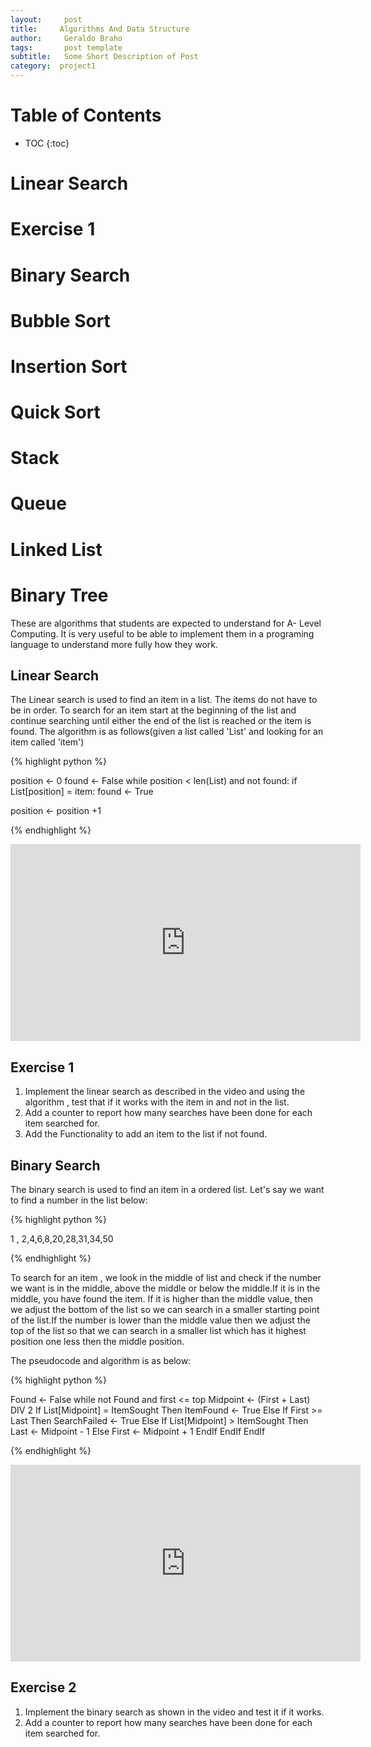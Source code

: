```yaml
---
layout:     post
title:     Algorithms And Data Structure
author:     Geraldo Braho
tags: 		post template
subtitle:  	Some Short Description of Post
category:  project1
---
```

<!-- Start Writing Below in Markdown -->

# Table of Contents

* TOC
{:toc}

# Linear Search
# Exercise 1
# Binary Search
# Bubble Sort
# Insertion Sort
# Quick Sort
# Stack
# Queue
# Linked List
# Binary Tree


These are algorithms that students are expected to understand  for A- Level Computing. It is very useful to be able to implement them in a programing language to understand more fully how they work.



## Linear Search

The Linear search is used to find an item in a list. The items do not have to be in order. To search for an item start at the beginning of the list and continue searching until either the end of the list is reached or the item is found.
The algorithm is as follows(given a list called 'List' and looking for an item called 'item')

{% highlight python %}

position <- 0
found <- False
while position < len(List) and not found:
  if List[position] = item:
    found <- True

  position <- position +1


{% endhighlight %}





<iframe width="560" height="315" src="https://www.youtube.com/embed/Gf1G1tLkOas" frameborder="0" allowfullscreen></iframe>




## Exercise 1

1. Implement the linear search as described in the video and using the algorithm , test that if it works with the item in and not in the list.
2. Add a counter to report how many searches have been done for each item searched for.
3. Add the Functionality to add an item to the list if not found.




## Binary Search

The binary search is used to find an item in a ordered list.
Let's say we want to find a number in the list below:

{% highlight python %}

1 , 2,4,6,8,20,28,31,34,50

{% endhighlight %}

To search for an item , we look in the middle of list and check if the number we want is in the middle, above the middle or below the middle.If it is in the middle, you have found the item. If it is higher than the middle value, then we adjust the bottom of the list so we can search in a smaller starting point of the list.If the number is lower than the middle value then we adjust the top of the list so that we can search in a smaller list which has it highest position one less then the middle position.


The pseudocode and algorithm is as below:

{% highlight python %}

Found <- False
while not Found and first <= top
    Midpoint <- (First + Last) DIV 2
    If List[Midpoint] = ItemSought Then
        ItemFound <- True
    Else
        If First >= Last Then
            SearchFailed <- True
        Else
            If List[Midpoint] > ItemSought Then
                Last <- Midpoint - 1
            Else
                First <- Midpoint + 1
            EndIf
        EndIf
    EndIf

{% endhighlight %}


<iframe width="560" height="315" src="https://www.youtube.com/embed/iIU91HCXnpo" frameborder="0" allowfullscreen></iframe>





## Exercise 2

1. Implement the binary search as shown in the video and test it if it works.
2. Add a counter to report how many searches have been done for each item searched for.

